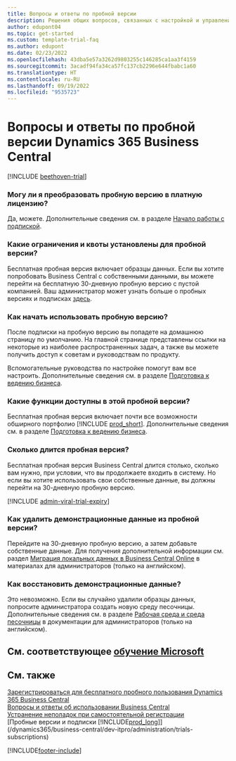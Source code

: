 ```yaml
---
title: Вопросы и ответы по пробной версии
description: Решения общих вопросов, связанных с настройкой и управлением пробной версии Dynamics 365 Business Central. Узнайте, как решить проблемы, связанные с платформой и приложениями.
author: edupont04
ms.topic: get-started
ms.custom: template-trial-faq
ms.author: edupont
ms.date: 02/23/2022
ms.openlocfilehash: 43dba5e57a3262d9803255c146285ca1aa3f4159
ms.sourcegitcommit: 3acadf94fa34ca57fc137cb2296e644fbabc1a60
ms.translationtype: HT
ms.contentlocale: ru-RU
ms.lasthandoff: 09/19/2022
ms.locfileid: "9535723"
---
```

# <a name="dynamics-365-business-central-trial-faq"></a>Вопросы и ответы по пробной версии Dynamics 365 Business Central

[!INCLUDE [beethoven-trial](includes/beethoven-trial.md)]

### <a name="can-i-convert-the-trial-to-a-paid-license"></a>Могу ли я преобразовать пробную версию в платную лицензию?

Да, можете. Дополнительные сведения см. в разделе [Начало работы с подпиской](trial-signup.md#get-started-with-a-subscription).  

### <a name="what-are-the-trial-limits-and-quotas"></a>Какие ограничения и квоты установлены для пробной версии?

Бесплатная пробная версия включает образцы данных. Если вы хотите попробовать Business Central с собственными данными, вы можете перейти на бесплатную 30-дневную пробную версию с пустой компанией. Ваш администратор может узнать больше о пробных версиях и подписках [здесь](/dynamics365/business-central/dev-itpro/administration/trials-subscriptions).  

### <a name="how-do-i-start-using-the-trial"></a>Как начать использовать пробную версию?

После подписки на пробную версию вы попадете на домашнюю страницу по умолчанию. На главной странице представлены ссылки на некоторые из наиболее распространенных задач, а также вы можете получить доступ к советам и руководствам по продукту.  

Вспомогательные руководства по настройке помогут вам все настроить. Дополнительные сведения см. в разделе [Подготовка к ведению бизнеса](ui-get-ready-business.md).  

### <a name="what-features-are-available-in-the-trial"></a>Какие функции доступны в этой пробной версии?

Бесплатная пробная версия включает почти все возможности обширного портфолио [!INCLUDE [prod_short](includes/prod_short.md)]. Дополнительные сведения см. в разделе [Подготовка к ведению бизнеса](ui-get-ready-business.md).  

### <a name="how-long-does-the-trial-last"></a>Сколько длится пробная версия?

Бесплатная пробная версия Business Central длится столько, сколько вам нужно, при условии, что вы продолжаете входить в систему. Но если вы хотите использовать свои собственные данные, вы должны перейти на 30-дневную пробную версию.  

[!INCLUDE [admin-viral-trial-expiry](includes/admin-viral-trial-expiry.md)]

### <a name="how-do-i-remove-sample-data-from-the-trial"></a>Как удалить демонстрационные данные из пробной версии?

Перейдите на 30-дневную пробную версию, а затем добавьте собственные данные. Для получения дополнительной информации см. раздел [Миграция локальных данных в Business Central Online](/dynamics365/business-central/dev-itpro/administration/migrate-data) в материалах для администраторов (только на английском).  

### <a name="how-do-i-restore-sample-data"></a>Как восстановить демонстрационные данные?

Это невозможно. Если вы случайно удалили образцы данных, попросите администратора создать новую среду песочницы. Дополнительные сведения см. в разделе [Рабочая среда и среда песочницы](/dynamics365/business-central/dev-itpro/administration/environment-types) в документации для администраторов (только на английском).  

## <a name="see-related-microsoft-training"></a>См. соответствующее [обучение Microsoft](/training/modules/trial-dynamics-365-business-central/)

## <a name="see-also"></a>См. также

[Зарегистрироваться для бесплатного пробного пользования Dynamics 365 Business Central](trial-signup.md)  
[Вопросы и ответы об использовании Business Central](across-faq.yml)  
[Устранение неполадок при самостоятельной регистрации](ui-troubleshoot-self-signup.md)  
[Пробные версии и подписки [!INCLUDE[prod_long](includes/prod_long.md)]](/dynamics365/business-central/dev-itpro/administration/trials-subscriptions)  


[!INCLUDE[footer-include](includes/footer-banner.md)]
